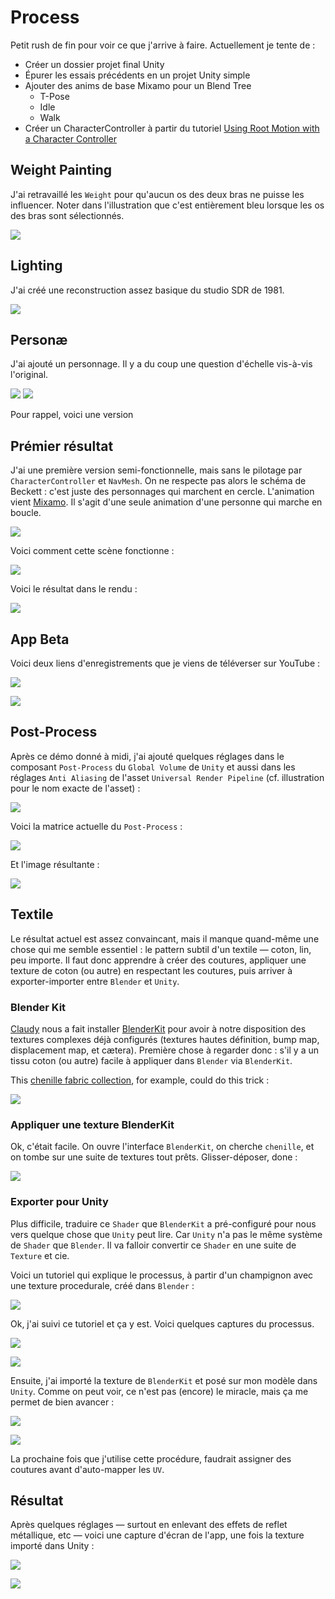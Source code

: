# Process
Petit rush de fin pour voir ce que j'arrive à faire. Actuellement je tente de :

- Créer un dossier projet final Unity
- Épurer les essais précédents en un projet Unity simple
- Ajouter des anims de base Mixamo pour un Blend Tree
	- T-Pose
	- Idle
	- Walk
- Créer un CharacterController à partir du tutoriel [Using Root Motion with a Character Controller](https://www.youtube.com/watch?v=mNxEetKzc04&list=PLx7AKmQhxJFaBjiP5uxv7pJ_T2lMIZOBD&index=8)

## Weight Painting
J'ai retravaillé les `Weight` pour qu'aucun os des deux bras ne puisse les influencer. Noter dans l'illustration que c'est entièrement bleu lorsque les os des bras sont sélectionnés.

![](images/blender-weight-painting-no-arms.gif)

## Lighting
J'ai créé une reconstruction assez basique du studio SDR de 1981.

![](images/unity-sdr-quad-lighting.png)

## Personæ
J'ai ajouté un personnage. Il y a du coup une question d'échelle vis-à-vis l'original.

![](images/quad-persona-scale.png) ![](images/quad-I.gif)

Pour rappel, voici une version 

## Prémier résultat
J'ai une première version semi-fonctionnelle, mais sans le pilotage par `CharacterController` et `NavMesh`. On ne respecte pas alors le schéma de Beckett : c'est juste des personnages qui marchent en cercle. L'animation vient [Mixamo](http://mixamo.com). Il s'agit d'une seule animation d'une personne qui marche en boucle.

![](images/unity-quad-working-a.png)

Voici comment cette scène fonctionne :

![](images/quad-loop-scene-light-follow.gif)

Voici le résultat dans le rendu :

![](images/quad-loop-game-light-follow.gif)

## App Beta
Voici deux liens d'enregistrements que je viens de téléverser sur YouTube :

[![](images/quad-beta-2024-12-21-11-45-00.png)](https://youtu.be/slorKrDAcjQ)

[![](images/quad-beta-unity-scene-2024-12-21-11-45-00.png)](https://youtube.com/shorts/tqyv_G68iZc?feature=share)

## Post-Process
Après ce démo donné à midi, j'ai ajouté quelques réglages dans le composant `Post-Process` du `Global Volume` de `Unity` et aussi dans les réglages `Anti Aliasing` de l'asset `Universal Render Pipeline` (cf. illustration pour le nom exacte de l'asset) :

![](images/unity-urp-pc-asset-anti-aliasing-8x.png)

Voici la matrice actuelle du `Post-Process` :

![](images/unity-post-process-settings.png)

Et l'image résultante :

![](images/unity-post-process-result.png)

## Textile
Le résultat actuel est assez convaincant, mais il manque quand-même une chose qui me semble essentiel : le pattern subtil d'un textile — coton, lin, peu importe. Il faut donc apprendre à créer des coutures, appliquer une texture de coton (ou autre) en respectant les coutures, puis arriver à exporter-importer entre `Blender` et `Unity`.

### Blender Kit
[Claudy](https://www.hesge.ch/head/annuaire/claudy-iannone) nous a fait installer [BlenderKit](https://www.blenderkit.com) pour avoir à notre disposition des textures complexes déjà configurés (textures hautes définition, bump map, displacement map, et cætera). Première chose à regarder donc : s'il y a un tissu coton (ou autre) facile à appliquer dans `Blender` via `BlenderKit`.

This [chenille fabric collection](https://www.blenderkit.com/asset-gallery?query=category_subtree:chenille+order:-score), for example, could do this trick :

![](images/blenderkit-chenille-fabric.jpg)

### Appliquer une texture BlenderKit
Ok, c'était facile. On ouvre l'interface `BlenderKit`, on cherche `chenille`, et on tombe sur une suite de textures tout prêts. Glisser-déposer, done :

![](images/blender-blenderkit-chenille-material-list.png)

### Exporter pour Unity
Plus difficile, traduire ce `Shader` que `BlenderKit` a pré-configuré pour nous vers quelque chose que `Unity` peut lire. Car `Unity` n'a pas le même système de `Shader` que `Blender`. Il va falloir convertir ce `Shader` en une suite de `Texture` et cie.

Voici un tutoriel qui explique le processus, à partir d'un champignon avec une texture procedurale, créé dans `Blender` :

[![](images/youtube-blender-to-unity-textxures.jpg)](https://www.youtube.com/watch?v=yloupOUjMOA&t=151s)

Ok, j'ai suivi ce tutoriel et ça y est. Voici quelques captures du processus.

![](images/blender-create-texture-uv-editor.png)

![](images/blender-create-texture-shader.png)

Ensuite, j'ai importé la texture de `BlenderKit` et posé sur mon modèle dans `Unity`. Comme on peut voir, ce n'est pas (encore) le miracle, mais ça me permet de bien avancer :

![](images/unity-imported-texture-scene.png)

![](images/unity-imported-texture.png)

La prochaine fois que j'utilise cette procédure, faudrait assigner des coutures avant d'auto-mapper les `UV`.

## Résultat
Après quelques réglages — surtout en enlevant des effets de reflet métallique, etc — voici une capture d'écran de l'app, une fois la texture importé dans Unity :

![](images/quad-unity-app-screenshot-a.png)

![](images/quad-unity-app-screenshot-b.png)